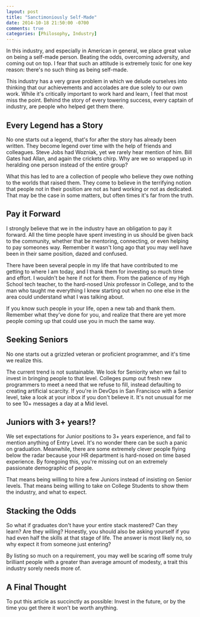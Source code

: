 ```yaml
---
layout: post
title: "Sanctimoniously Self-Made"
date: 2014-10-18 21:50:00 -0700
comments: true
categories: [Philosophy, Industry]
---
```


In this industry, and especially in American in general, we place great value on being a self-made person. Beating the odds, overcoming adversity, and coming out on top. I fear that such an attitude is extremely toxic for one key reason: there's no such thing as being self-made.

<!-- more -->

This industry has a very grave problem in which we delude ourselves into thinking that our achievements and accolades are due solely to our own work. While it's critically important to work hard and learn, I feel that most miss the point. Behind the story of every towering success, every captain of industry, are people who helped get them there.

## Every Legend has a Story

No one starts out a legend, that's for after the story has already been written. They become legend over time with the help of friends and colleagues. Steve Jobs had Wozniak, yet we rarely hear mention of him. Bill Gates had Allan, and again the crickets chirp. Why are we so wrapped up in heralding one person instead of the entire group?

What this has led to are a collection of people who believe they owe nothing to the worlds that raised them. They come to believe in the terrifying notion that people not in their position are not as hard working or not as dedicated. That may be the case in some matters, but often times it's far from the truth.

## Pay it Forward

I strongly believe that we in the industry have an obligation to pay it forward. All the time people have spent investing in us should be given back to the community, whether that be mentoring, connecting, or even helping to pay someones way. Remember it wasn't long ago that you may well have been in their same position, dazed and confused.

There have been several people in my life that have contributed to me getting to where I am today, and I thank them for investing so much time and effort. I wouldn't be here if not for them. From the patience of my High School tech teacher, to the hard-nosed Unix professor in College, and to the man who taught me everything I knew starting out when no one else in the area could understand what I was talking about.

If you know such people in your life, open a new tab and thank them. Remember what they've done for you, and realize that there are yet more people coming up that could use you in much the same way.

## Seeking Seniors

No one starts out a grizzled veteran or proficient programmer, and it's time we realize this.

The current trend is not sustainable. We look for Seniority when we fail to invest in bringing people to that level. Colleges pump out fresh new programmers to meet a need that we refuse to fill, instead defaulting to creating artificial scarcity. If you're in DevOps in San Francisco with a Senior level, take a look at your inbox if you don't believe it. It's not unusual for me to see 10+ messages a day at a Mid level.

## Juniors with 3+ years!?

We set expectations for Junior positions to 3+ years experience, and fail to mention anything of Entry Level. It's no wonder there can be such a panic on graduation. Meanwhile, there are some extremely clever people flying below the radar because your HR department is hard-nosed on time based experience. By foregoing this, you're missing out on an extremely passionate demographic of people.

That means being willing to hire a few Juniors instead of insisting on Senior levels. That means being willing to take on College Students to show them the industry, and what to expect.

## Stacking the Odds

So what if graduates don't have your entire stack mastered? Can they learn? Are they willing? Honestly, you should also be asking yourself if you had even half the skills at that stage of life. The answer is most likely no, so why expect it from someone just entering?

By listing so much on a requirement, you may well be scaring off some truly brilliant people with a greater than average amount of modesty, a trait this industry sorely needs more of.

## A Final Thought

To put this article as succinctly as possible: Invest in the future, or by the time you get there it won't be worth anything.
